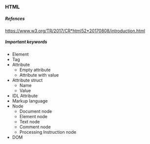 ### HTML
##### Refences
https://www.w3.org/TR/2017/CR*html52*20170808/introduction.html
##### Important keywords
* Element
* Tag
* Attribute
    * Empty attribute
    * Attribute with value
* Attribute struct
    * Name
    * Value
* IDL Attribute
* Markup language
* Node
    * Document node
    * Element node
    * Text node
    * Comment node
    * Processing Instruction node
* DOM
